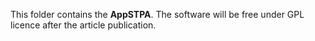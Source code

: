 This folder contains the **AppSTPA**. The software will be free under GPL licence after the article publication.